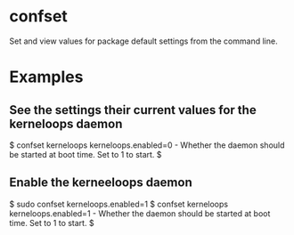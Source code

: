 confset
=======

Set and view values for package default settings from the command line.

Examples
=======
See the settings their current values for the kerneloops daemon
-------
$ confset kerneloops
kerneloops.enabled=0 - Whether the daemon should be started at boot time.
                       Set to 1 to start.
$

Enable the kerneeloops daemon
-------
$ sudo confset kerneloops.enabled=1
$ confset kerneloops
kerneloops.enabled=1 - Whether the daemon should be started at boot time.
                       Set to 1 to start.
$ 